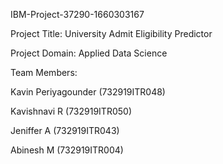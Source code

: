IBM-Project-37290-1660303167

Project Title: University Admit Eligibility Predictor

Project Domain: Applied Data Science

Team Members:

Kavin Periyagounder (732919ITR048)

Kavishnavi R (732919ITR050)

Jeniffer A (732919ITR043)

Abinesh M (732919ITR004)
